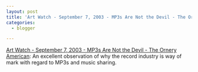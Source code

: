 ```yaml
---
layout: post
title: 'Art Watch - September 7, 2003 - MP3s Are Not the Devil - The Ornery American'
categories:
  - blogger

---
```


[Art Watch - September 7, 2003 - MP3s Are Not the Devil - The Ornery American](http://www.ornery.org/essays/warwatch/2003-09-07-1.html): An excellent observation of why the record industry is way of mark with regard to MP3s and music sharing.
